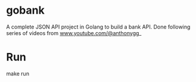# gobank
A complete JSON API project in Golang to build a bank API. 
Done following series of videos from www.youtube.com/@anthonygg_

# Run
make run